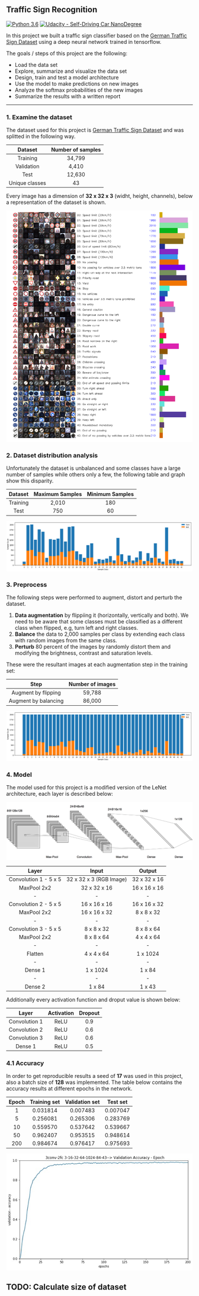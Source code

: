 ## Traffic Sign Recognition
[![Python 3.6](https://img.shields.io/badge/python-3.6-blue.svg)](https://www.python.org/downloads/release/python-360/)
[![Udacity - Self-Driving Car NanoDegree](https://s3.amazonaws.com/udacity-sdc/github/shield-carnd.svg)](http://www.udacity.com/drive)


In this project we built a traffic sign classifier based on the [German Traffic Sign Dataset](http://benchmark.ini.rub.de/?section=gtsrb&subsection=dataset) using a deep neural network trained in tensorflow.


The goals / steps of this project are the following:
* Load the data set
* Explore, summarize and visualize the data set
* Design, train and test a model architecture
* Use the model to make predictions on new images
* Analyze the softmax probabilities of the new images
* Summarize the results with a written report

---

### 1. Examine the dataset

The dataset used for this project is [German Traffic Sign Dataset](http://benchmark.ini.rub.de/?section=gtsrb&subsection=dataset) and was splitted in the following way.

| Dataset         	|     Number of samples	        | 
|:-----------------:|:-----------------------------:| 
| Training        |   		34,799		  	| 
| Validation      |  	    4,410         |
| Test				    |				12,630				|
| Unique classes	|				43			    	|

Every image has a dimension of **32 x 32 x 3** (widht, height, channels), below a representation of the dataset is shown.

![Data_Representation](https://github.com/ajimenezjulio/P3_Traffic_Sign_Recognition/blob/master/Markdown/Data_Representation.png)


### 2. Dataset distribution analysis

Unfortunately the dataset is unbalanced and some classes have a large number of samples while others only a few, the following table and graph show this disparity.

| Dataset         	|   Maximum Samples	   |   Minimum Samples	   | 
|:-----------------:|:--------------------:|:---------------------:| 
| Training        |  2,010  |  180  |
| Test            |  750    |  60  |

![Data_Distribution_Before_Balancing](https://github.com/ajimenezjulio/P3_Traffic_Sign_Recognition/blob/master/Markdown/Data_Distribution_Before_Balancing.png)


### 3. Preprocess

The following steps were performed to augment, distort and perturb the dataset.

1. **Data augmentation** by flippiing it (horizontally, vertically and both). We need to be aware that some classes must be classified as a different class when flipped, e.g, turn left and right classes.
1. **Balance** the data to 2,000 samples per class by extending each class with random images from the same class.
1. **Perturb** 80 percent of the images by randomly distort them and modifying the brightness, contrast and saturation levels.

These were the resultant images at each augmentation step in the training set:

| Step       	|     Number of images	        | 
|:-----------------:|:-----------------------:| 
| Augment by flipping       |   		59,788		  	| 
| Augment by balancing      |  	    86,000        |

![Data_Distribution_Before_Balancing](https://github.com/ajimenezjulio/P3_Traffic_Sign_Recognition/blob/master/Markdown/Data_Distribution_After_Balancing.png)


### 4. Model

The model used for this project is a modified version of the LeNet architecture, each layer is described below:

![Lenet](https://github.com/ajimenezjulio/P3_Traffic_Sign_Recognition/blob/master/Markdown/Lenet.png)

| Layer       	    |     Input	        |     Output	        | 
|:-----------------:|:-----------------:|:-------------------:|
| Convolution 1 - 5 x 5    | 32 x 32 x 3 (RGB Image) |  32 x 32 x 16 |
| MaxPool 2x2    | 32 x 32 x 16 |  16 x 16 x 16 |
| - | - | - |
| Convolution 2 - 5 x 5    | 16 x 16 x 16 |  16 x 16 x 32 |
| MaxPool 2x2    | 16 x 16 x 32 |  8 x 8 x 32 |
| - | - | - |
| Convolution 3 - 5 x 5    | 8 x 8 x 32 |  8 x 8 x 64 |
| MaxPool 2x2    | 8 x 8 x 64 |  4 x 4 x 64 |
| - | - | - |
| Flatten    | 4 x 4 x 64 |  1 x 1024 |
| - | - | - |
| Dense 1   |1 x 1024 |  1 x 84 |
| - | - | - |
| Dense 2   |1 x 84 |  1 x 43 |

Additionally every activation function and droput value is shown below:

| Layer       	    |     Activation	        |     Dropout	        | 
|:-----------------:|:-----------------:|:-------------------:|
| Convolution 1    | ReLU | 0.9 |
| Convolution 2    | ReLU | 0.6 |
| Convolution 3    | ReLU | 0.6 |
| Dense 1    | ReLU | 0.5 |


### 4.1 Accuracy

In order to get reproducible results a seed of **17** was used in this project, also a batch size of **128** was implemented. The table below contains the accuracy results at different epochs in the network.

| Epoch | Training set | Validation set | Test set |
|:-----:|:------------:|:--------------:|:--------:|
| 1 | 0.031814 | 0.007483 | 0.007047 |
| 5 | 0.256081 | 0.265306 | 0.283769 |
| 10 | 0.559570 | 0.537642 | 0.539667 |
| 50 | 0.962407 | 0.953515 | 0.948614 |
| 200 | 0.984674 | 0.976417 | 0.975693 |

![Accuracy_Training](https://github.com/ajimenezjulio/P3_Traffic_Sign_Recognition/blob/master/Results/3conv-2fc%203-16-32-64-1024-84-43__0.0005_128_Final.jpeg)




## TODO: Calculate size of dataset
